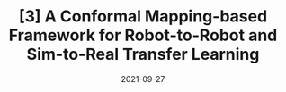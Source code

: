 ---
title: "[3] A Conformal Mapping-based Framework for Robot-to-Robot and Sim-to-Real Transfer Learning"
collection: publications
detail: "enabled"
# permalink: /publication/SCM-IROS2021
permalink: /research/SCM
# excerpt: 'This paper is about the number 2. The number 3 is left for future work.'
date: 2021-09-27
venue: '2021 IEEE/RSJ International Conference on Intelligent Robots and Systems (IROS)'
paperurl: '/files/pdf/publications/A_Conformal_Mapping-based_Framework_for_Robot-to-Robot_and_Sim-to-Real_Transfer_Learning.pdf'
link: 'https://ieeexplore.ieee.org/abstract/document/9636682'
citation: '<strong>Gao, S.</strong> and Bezzo, N., 2021, September. A Conformal Mapping-based Framework for Robot-to-Robot and Sim-to-Real Transfer Learning. In 2021 IEEE/RSJ International Conference on Intelligent Robots and Systems (<strong>IROS</strong>) (pp. 1289-1295). IEEE.'
order_number: 60
---